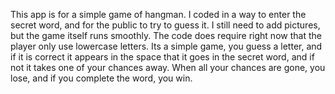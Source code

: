 This app is for a simple game of hangman. I coded in a way to enter the secret word, and 
for the public to try to guess it. I still need to add pictures, but the game itself runs smoothly.
The code does require right now that the player only use lowercase letters. Its a simple game, 
you guess a letter, and if it is correct it appears in the space that it goes in the secret word, and if not it takes one of your chances away. 
When all your chances are gone, you lose, and if you complete the word, you win.
